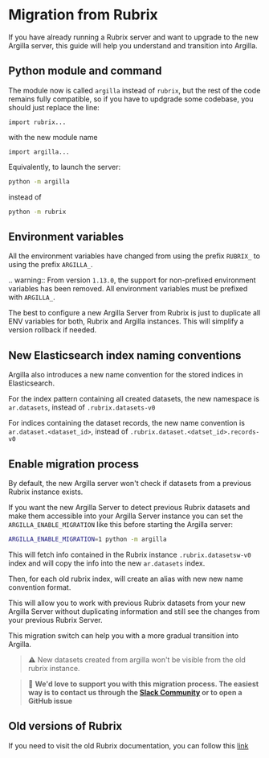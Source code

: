 # Migration from Rubrix

If you have already running a Rubrix server and want to upgrade to the new Argilla server, this guide will help you understand and transition into Argilla.

## Python module and command

The module now is called `argilla` instead of `rubrix`, but the rest of the code remains fully compatible, so
if you have to updgrade some codebase, you should just replace the line:

`import rubrix...`

with the new module name

`import argilla...`


Equivalently, to launch the server:

````bash
python -m argilla
````

instead of

````bash
python -m rubrix
````

## Environment variables

All the environment variables have changed from using the prefix `RUBRIX_` to using the prefix `ARGILLA_`.

.. warning::
  From version `1.13.0`, the support for non-prefixed environment variables has been removed. All environment variables must be prefixed with `ARGILLA_`.

The best to configure a new Argilla Server from Rubrix is just to duplicate all ENV variables for
both, Rubrix and Argilla instances. This will simplify a version rollback if needed.

## New Elasticsearch index naming conventions

Argilla also introduces a new name convention for the stored indices in Elasticsearch.

For the index pattern containing all created datasets, the new namespace is `ar.datasets`, instead of `.rubrix.datasets-v0`

For indices containing the dataset records, the new name convention is `ar.dataset.<dataset_id>`, instead of
`.rubrix.dataset.<datset_id>.records-v0`

## Enable migration process

By default, the new Argilla server won't check if datasets from a previous Rubrix instance exists.

If you want the new Argilla Server to detect previous Rubrix datasets and make them accessible into your Argilla Server instance you can set the `ARGILLA_ENABLE_MIGRATION` like this before starting the Argilla server:

```bash
ARGILLA_ENABLE_MIGRATION=1 python -m argilla
```

This will fetch info contained in the Rubrix instance `.rubrix.datasetsw-v0` index and
will copy the info into the new `ar.datasets` index.

Then, for each old rubrix index, will create an alias with new new name convention format.

This will allow you to work with previous Rubrix datasets from your new Argilla Server without duplicating information and still see the changes from your previous Rubrix Server.

This migration switch can help you with a more gradual transition into Argilla.

>:warning: New datasets created from argilla won't be visible from the old rubrix instance.

> 🚒 **We'd love to support you with this migration process. The easiest way is to contact us through the [Slack Community](https://join.slack.com/t/rubrixworkspace/shared_invite/zt-whigkyjn-a3IUJLD7gDbTZ0rKlvcJ5g) or to open a GitHub issue**

## Old versions of Rubrix

If you need to visit the old Rubrix documentation, you can follow this [link](https://rubrix.readthedocs.io/en/v0.18.0/)
